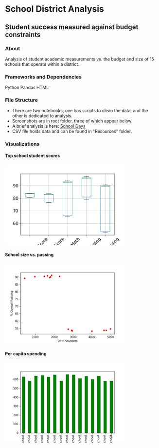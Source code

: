 # School District Analysis
## Student success measured against budget constraints

### About
Analysis of student academic measurements vs. the budget and size of 15 schools that operate within a district. 


### Frameworks and Dependencies
Python Pandas
HTML

### File Structure
- There are two notebooks, one has scripts to clean the data, and the other is dedicated to analysis.
- Screenshots are in root folder, three of which appear below.
- A brief analysis is here: <a href='https://sherirosalia.github.io/School_Days/'>School Days</a>
- CSV file holds data and can be found in "Resources" folder.

### Visualizations

#### Top school student scores
<img width="400" alt="" src="top_boxplot.png">

#### School size vs. passing
<img width="400" alt="" src="density_passing.png">

#### Per capita spending
<img width="400" alt="" src="per_capita_spend.png">
